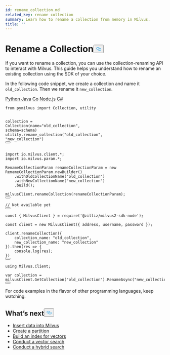```yaml
---
id: rename_collection.md
related_key: rename collection
summary: Learn how to rename a collection from memory in Milvus.
title: ''
---
```

<h1 id="Rename-a-Collection" class="common-anchor-header">Rename a Collection<button data-href="#Rename-a-Collection" class="anchor-icon" translate="no">
      <svg translate="no"
        aria-hidden="true"
        focusable="false"
        height="20"
        version="1.1"
        viewBox="0 0 16 16"
        width="16"
      >
        <path
          fill="#0092E4"
          fill-rule="evenodd"
          d="M4 9h1v1H4c-1.5 0-3-1.69-3-3.5S2.55 3 4 3h4c1.45 0 3 1.69 3 3.5 0 1.41-.91 2.72-2 3.25V8.59c.58-.45 1-1.27 1-2.09C10 5.22 8.98 4 8 4H4c-.98 0-2 1.22-2 2.5S3 9 4 9zm9-3h-1v1h1c1 0 2 1.22 2 2.5S13.98 12 13 12H9c-.98 0-2-1.22-2-2.5 0-.83.42-1.64 1-2.09V6.25c-1.09.53-2 1.84-2 3.25C6 11.31 7.55 13 9 13h4c1.45 0 3-1.69 3-3.5S14.5 6 13 6z"
        ></path>
      </svg>
    </button></h1><p>If you want to rename a collection, you can use the collection-renaming API to interact with Milvus. This guide helps you understand how to rename an existing collection using the SDK of your choice.</p>
<p>In the following code snippet, we create a collection and name it <code translate="no">old_collection</code>. Then we rename it <code translate="no">new_collection</code>.</p>
<div class="multipleCode">
  <a href="#python">Python </a>
  <a href="#java">Java</a>
  <a href="#go">Go</a>
  <a href="#javascript">Node.js</a>
  <a href="#csharp">C#</a>
</div>
<pre><code translate="no" class="language-python"><span class="hljs-keyword">from</span> pymilvus <span class="hljs-keyword">import</span> <span class="hljs-title class_">Collection</span>, utility

collection = <span class="hljs-title class_">Collection</span>(name=<span class="hljs-string">&quot;old_collection&quot;</span>, schema=schema)
utility.<span class="hljs-title function_">rename_collection</span>(<span class="hljs-string">&quot;old_collection&quot;</span>, <span class="hljs-string">&quot;new_collection&quot;</span>)
<button class="copy-code-btn"></button></code></pre>
<pre><code translate="no" class="language-java"><span class="hljs-keyword">import</span> io.milvus.client.*;
<span class="hljs-keyword">import</span> io.milvus.param.*;

<span class="hljs-type">RenameCollectionParam</span> <span class="hljs-variable">renameCollectionParam</span> <span class="hljs-operator">=</span> <span class="hljs-keyword">new</span> <span class="hljs-title class_">RenameCollectionParam</span>.newBuilder()
    .withOldCollectionName(<span class="hljs-string">&quot;old_collection&quot;</span>)
    .withNewCollectionName(<span class="hljs-string">&quot;new_collection&quot;</span>)
    .build();

milvusClient.renameCollection(renameCollectionParam);
<button class="copy-code-btn"></button></code></pre>
<pre><code translate="no" class="language-go"><span class="hljs-comment">// Not available yet</span>
<button class="copy-code-btn"></button></code></pre>
<pre><code translate="no" class="language-javascript"><span class="hljs-keyword">const</span> { <span class="hljs-title class_">MilvusClient</span> } = <span class="hljs-built_in">require</span>(<span class="hljs-string">&#x27;@zilliz/milvus2-sdk-node&#x27;</span>);

<span class="hljs-keyword">const</span> client = <span class="hljs-keyword">new</span> <span class="hljs-title class_">MilvusClient</span>({ address, username, password });

client.<span class="hljs-title function_">renameCollection</span>({
    <span class="hljs-attr">collection_name</span>: <span class="hljs-string">&quot;old_collection&quot;</span>,
    <span class="hljs-attr">new_collection_name</span>: <span class="hljs-string">&quot;new_collection&quot;</span>
}).<span class="hljs-title function_">then</span>(<span class="hljs-function"><span class="hljs-params">res</span> =&gt;</span> {
    <span class="hljs-variable language_">console</span>.<span class="hljs-title function_">log</span>(res);
})
<button class="copy-code-btn"></button></code></pre>
<pre><code translate="no" class="language-csharp"><span class="hljs-keyword">using</span> Milvus.Client;

<span class="hljs-keyword">var</span> collection = milvusClient.GetCollection(<span class="hljs-string">&quot;old_collection&quot;</span>).RenameAsync(<span class="hljs-string">&quot;new_collection&quot;</span>);
<button class="copy-code-btn"></button></code></pre>
<p>For code examples in the flavor of other programming languages, keep watching.</p>
<h2 id="Whats-next" class="common-anchor-header">What’s next<button data-href="#Whats-next" class="anchor-icon" translate="no">
      <svg translate="no"
        aria-hidden="true"
        focusable="false"
        height="20"
        version="1.1"
        viewBox="0 0 16 16"
        width="16"
      >
        <path
          fill="#0092E4"
          fill-rule="evenodd"
          d="M4 9h1v1H4c-1.5 0-3-1.69-3-3.5S2.55 3 4 3h4c1.45 0 3 1.69 3 3.5 0 1.41-.91 2.72-2 3.25V8.59c.58-.45 1-1.27 1-2.09C10 5.22 8.98 4 8 4H4c-.98 0-2 1.22-2 2.5S3 9 4 9zm9-3h-1v1h1c1 0 2 1.22 2 2.5S13.98 12 13 12H9c-.98 0-2-1.22-2-2.5 0-.83.42-1.64 1-2.09V6.25c-1.09.53-2 1.84-2 3.25C6 11.31 7.55 13 9 13h4c1.45 0 3-1.69 3-3.5S14.5 6 13 6z"
        ></path>
      </svg>
    </button></h2><ul>
<li><a href="/docs/insert_data.md">Insert data into Milvus</a></li>
<li><a href="/docs/create_partition.md">Create a partition</a></li>
<li><a href="/docs/build_index.md">Build an index for vectors</a></li>
<li><a href="/docs/search.md">Conduct a vector search</a></li>
<li><a href="/docs/hybridsearch.md">Conduct a hybrid search</a></li>
</ul>
